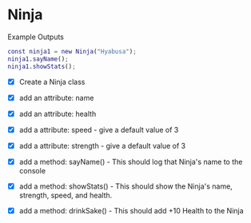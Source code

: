 # Ninja

Example Outputs

```m
const ninja1 = new Ninja("Hyabusa");
ninja1.sayName();
ninja1.showStats();
```

- [x] Create a Ninja class

- [x] add an attribute: name

- [x] add an attribute: health

- [x] add a attribute: speed - give a default value of 3

- [x] add a attribute: strength - give a default value of 3

- [x] add a method: sayName() - This should log that Ninja's name to the console

- [x] add a method: showStats() - This should show the Ninja's name, strength, speed, and health.

- [x] add a method: drinkSake() - This should add +10 Health to the Ninja